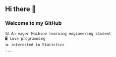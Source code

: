 ## Hi there 👋
### Welcome to my GitHub
```
😃 An eager Machine learning engineering student
🖥️ Love programming
📊 interested in Statistics
...

```
